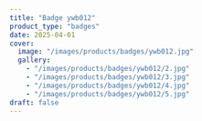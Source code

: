 ```yaml
---
title: "Badge ywb012"
product_type: "badges"
date: 2025-04-01
cover:
  image: "/images/products/badges/ywb012.jpg"
  gallery:
    - "/images/products/badges/ywb012/2.jpg"
    - "/images/products/badges/ywb012/3.jpg"
    - "/images/products/badges/ywb012/4.jpg"
    - "/images/products/badges/ywb012/5.jpg"
draft: false
---
```


